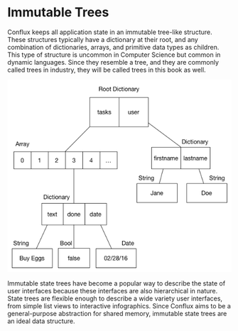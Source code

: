 # Immutable Trees

Conflux keeps all application state in an immutable tree-like structure. These structures typically have a dictionary at their root, and any combination of dictionaries, arrays, and primitive data types as children. This type of structure is uncommon in Computer Science but common in dynamic languages. Since they resemble a tree, and they are commonly called trees in industry, they will be called trees in this book as well.

![A state tree for a simple task management application](diagrams/immutable-state-tree.png)

Immutable state trees have become a popular way to describe the state of user interfaces because these interfaces are also hierarchical in nature. State trees are flexible enough to describe a wide variety user interfaces, from simple list views to interactive infographics. Since Conflux aims to be a general-purpose abstraction for shared memory, immutable state trees are an ideal data structure.
